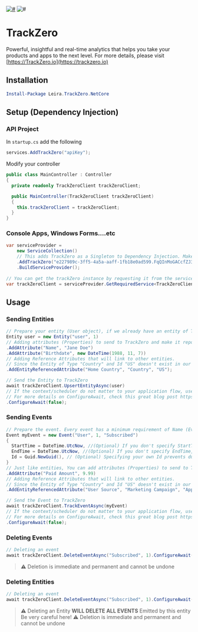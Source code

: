 [![#](https://img.shields.io/nuget/v/Leira.TrackZero.NetCore.svg?style=flat-square)](https://www.nuget.org/packages/Leira.TrackZero.NetCore)
![#](https://img.shields.io/github/license/leiratech/TrackZero.DotNetCore?style=flat-square)

# TrackZero
Powerful, insightful and real-time analytics that helps you take your products and apps to the next level.
For more details, please visit [https://TrackZero.io](https://trackzero.io)

## Installation
``` powershell
Install-Package Leira.TrackZero.NetCore
```

## Setup (Dependency Injection)
### API Project

In `startup.cs` add the following

``` c#
services.AddTrackZero("apiKey");
```

Modify your controller
``` c#
public class MainController : Controller
{
  private readonly TrackZeroClient trackZeroClient;

  public MainController(TrackZeroClient trackZeroClient)
  {
    this.trackZeroClient = trackZeroClient;
  }
}
```

### Console Apps, Windows Forms....etc
``` c#
var serviceProvider =
    new ServiceCollection()
    // This adds TrackZero as a Singleton to Dependency Injection. Make sure to add your API Key
    .AddTrackZero("e227989c-3ff5-4a5a-aaff-1fb18e0ad599.FqQInMoGACcfZJ3DmqLjTfvrYBIuFlNM")
    .BuildServiceProvider();
    
// You can get the trackZero instance by requesting it from the service provider, or by adding the TrackZeroClient to the constructor class.
var trackZeroClient = serviceProvider.GetRequiredService<TrackZeroClient>();
```

## Usage
### Sending Entities
``` c#
// Prepare your entity (User object), if we already have an entity of Type "User" and Id 1, this will update the information stored in TrackZero with the ones we set here.
Entity user = new Entity("user", 1)
// Adding attributes (Properties) to send to TrackZero and make it reportable.
.AddAttribute("Name", "Jane Doe")
.AddAttribute("Birthdate", new DateTime(1988, 11, 7))
// Adding Reference Attributes that will link to other entities.
// Since the Entity of Type "Country" and Id "US" doesn't exist in our project, it will be created automatically. We will add more attributes to it later.
.AddEntityReferencedAttribute("Home Country", "Country", "US");

// Send the Entity to TrackZero
await trackZeroClient.UpsertEntityAsync(user)
// If the context/scheduler do not matter to your application flow, use ConfigureAwait(false) as it aids performance.
// For more details on ConfigureAwait, check this great blog post https://devblogs.microsoft.com/dotnet/configureawait-faq/
.ConfigureAwait(false);
```

### Sending Events
``` c#
// Prepare the event. Every event has a minimum requirement of Name (Event Name), and Emitter info (The entitiy that triggered the event).
Event myEvent = new Event("User", 1, "Subscribed")
{
  StartTime = DateTime.UtcNow, //(Optional) If you don't specify StartTime, it will be automatically set to the current time UTC
  EndTime = DateTime.UtcNow, //(Optional) If you don't specify EndTime, it will be automatically set to the current time UTC
  Id = Guid.NewGuid(), // (Optional) Specifying your own Id prevents duplication if it happens and you send this event again. When not specified, it will be automatically set to a NewGuid.
}
// Just like entities, You can add attributes (Properties) to send to TrackZero and make it reportable.
.AddAttribute("Paid Amount", 9.99)
// Adding Reference Attributes that will link to other entities.
// Since the Entity of Type "Country" and Id "US" doesn't exist in our project, it will be created automatically. We will add more attributes to it later.
.AddEntityReferencedAttribute("User Source", "Marketing Campaign", "Appstore Direct Marketing");

// Send the Event to TrackZero
await trackZeroClient.TrackEventAsync(myEvent)
// If the context/scheduler do not matter to your application flow, use ConfigureAwait(false) as it aids performance.
// For more details on ConfigureAwait, check this great blog post https://devblogs.microsoft.com/dotnet/configureawait-faq/
.ConfigureAwait(false);
```


### Deleting Events
``` c#
// Deleting an event
await trackZeroClient.DeleteEventAsync("Subscribed", 1).ConfigureAwait(false);
```
> :warning: Deletion is immediate and permanent and cannot be undone

### Deleting Entities
``` c#
// Deleting an event
await trackZeroClient.DeleteEventAsync("Subscribed", 1).ConfigureAwait(false);
```
> :warning: Deleting an Entity **WILL DELETE ALL EVENTS** Emitted by this entity Be very careful here!
> :warning: Deletion is immediate and permanent and cannot be undone
